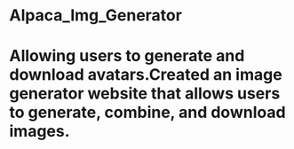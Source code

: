 # Alpaca_Img_Generator
# Allowing users to generate and download avatars.Created an image generator website that allows users to generate, combine, and download images.
